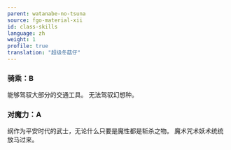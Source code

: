 ```yaml
---
parent: watanabe-no-tsuna
source: fgo-material-xii
id: class-skills
language: zh
weight: 1
profile: true
translation: "超级冬菇仔"
---
```


### 骑乘：B

能够驾驭大部分的交通工具。
无法驾驭幻想种。

### 对魔力：A

纲作为平安时代的武士，无论什么只要是魔性都是斩杀之物。
魔术咒术妖术统统放马过来。
